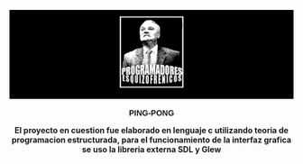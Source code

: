 ![No se encontro logo readme](LogoReadme/LogoReadmePE.png)
<p style="font-family: Arial, sans-serif;" align="center">
  <b>PING-PONG</b>
</p>
<p align="center">
  <b>El proyecto en cuestion fue elaborado en lenguaje c utilizando teoria de programacion estructurada, para el funcionamiento de la interfaz grafica se uso la libreria externa SDL y Glew</b>
</p>
